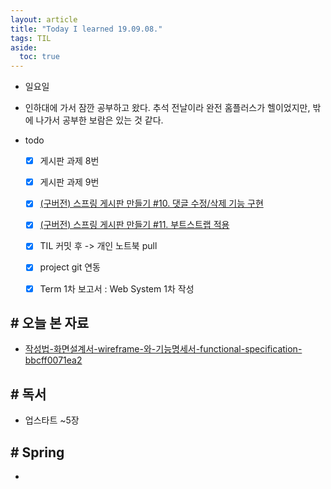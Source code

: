 ```yaml
---
layout: article
title: "Today I learned 19.09.08."
tags: TIL
aside:
  toc: true
---
```


- 일요일

- 인하대에 가서 잠깐 공부하고 왔다. 추석 전날이라 완전 홈플러스가 헬이었지만, 밖에 나가서 공부한 보람은 있는 것 같다.

- todo

  - [x] 게시판 과제 8번
  - [x] 게시판 과제 9번
  - [x] [(구버전) 스프링 게시판 만들기 #10. 댓글 수정/삭제 기능 구현](https://kuzuro.blogspot.com/2018/04/10.html)
  - [x] [(구버전) 스프링 게시판 만들기 #11. 부트스트랩 적용](https://kuzuro.blogspot.com/2018/04/11.html)
  - [x] TIL 커밋 후 -> 개인 노트북 pull
  - [x] project git 연동
  - [x] Term 1차 보고서 : Web System 1차 작성
  
  


## # 오늘 본 자료

- [작성법-화면설계서-wireframe-와-기능명세서-functional-specification-bbcff0071ea2](https://medium.com/@mklab.co/작성법-화면설계서-wireframe-와-기능명세서-functional-specification-bbcff0071ea2)




## # 독서

- 업스타트 ~5장



## # Spring

- 

